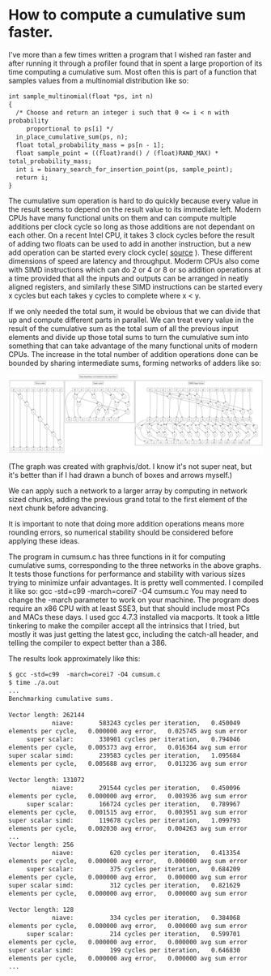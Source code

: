 How to compute a cumulative sum faster.
=======================================

I've more than a few times written a program that I wished ran faster and after running it through a profiler found that in spent a large proportion of its time computing a cumulative sum. Most often this is part of a function that samples values from a multinomial distribution like so:

    int sample_multinomial(float *ps, int n)
    {
      /* Choose and return an integer i such that 0 <= i < n with probability
      	 proportional to ps[i] */
      in_place_cumulative_sum(ps, n);
      float total_probability_mass = ps[n - 1];
      float sample_point = ((float)rand() / (float)RAND_MAX) * total_probability_mass;
      int i = binary_search_for_insertion_point(ps, sample_point);
      return i;
    }

The cumulative sum operation is hard to do quickly because every value in the result seems to depend on the result value to its immediate left. Modern CPUs have many functional units on them and can compute multiple additions per clock cycle so long as those additions are not dependant on each other. On a recent Intel CPU, it takes 3 clock cycles before the result of adding two floats can be used to add in another instruction, but a new add operation can be started every clock cycle( [source](http://www.agner.org/optimize/instruction_tables.pdf) ). These different dimensions of speed are latency and throughput. Moderm CPUs also come with SIMD instructions which can do 2 or 4 or 8 or so addition operations at a time provided that all the inputs and outputs can be arranged in neatly aligned registers, and similarly these SIMD instructions can be started every x cycles but each takes y cycles to complete where x < y.

If we only needed the total sum, it would be obvious that we can divide that up and compute different parts in parallel. We can treat every value in the result of the cumulative sum as the total sum of all the previous input elements and divide up those total sums to turn the cumulative sum into something that can take advantage of the many functional units of modern CPUs. The increase in the total number of addition operations done can be bounded by sharing intermediate sums, forming networks of adders like so:

![Networks of adders to computer cumulative somes of small fixed size arrays](cumsumgraph.png)

(The graph was created with graphvis/dot. I know it's not super neat, but it's better than if I had drawn a bunch of boxes and arrows myself.)

We can apply such a network to a larger array by computing in network sized chunks, adding the previous grand total to the first element of the next chunk before advancing.

It is important to note that doing more addition operations means more rounding errors, so numerical stability should be considered before applying these ideas.

The program in cumsum.c has three functions in it for computing cumulative sums, corresponding to the three networks in the above graphs. It tests those functions for performance and stability with various sizes trying to minimize unfair advantages. It is pretty well commented. I compiled it like so:
    gcc -std=c99  -march=corei7 -O4 cumsum.c
You may need to change the -march parameter to work on your machine. The program does require an x86 CPU with at least SSE3, but that should include most PCs and MACs these days. I used gcc 4.7.3 installed via macports. It took a little tinkering to make the compiler accept all the intrinsics that I tried, but mostly it was just getting the latest gcc, including the catch-all header, and telling the compiler to expect better than a 386.

The results look approximately like this:

    $ gcc -std=c99  -march=corei7 -O4 cumsum.c
    $ time ./a.out
    ...
    Benchmarking cumulative sums.

    Vector length: 262144
                niave:       583243 cycles per iteration,   0.450049 elements per cycle,   0.000000 avg error,   0.025745 avg sum error
         super scalar:       330901 cycles per iteration,   0.794046 elements per cycle,   0.005373 avg error,   0.016364 avg sum error
    super scalar simd:       239583 cycles per iteration,   1.095684 elements per cycle,   0.005688 avg error,   0.013236 avg sum error

    Vector length: 131072
                niave:       291544 cycles per iteration,   0.450096 elements per cycle,   0.000000 avg error,   0.003936 avg sum error
         super scalar:       166724 cycles per iteration,   0.789967 elements per cycle,   0.001515 avg error,   0.003951 avg sum error
    super scalar simd:       119678 cycles per iteration,   1.099793 elements per cycle,   0.002030 avg error,   0.004263 avg sum error
    ...
    Vector length: 256
                niave:          620 cycles per iteration,   0.413354 elements per cycle,   0.000000 avg error,   0.000000 avg sum error
         super scalar:          375 cycles per iteration,   0.684209 elements per cycle,   0.000000 avg error,   0.000000 avg sum error
    super scalar simd:          312 cycles per iteration,   0.821629 elements per cycle,   0.000000 avg error,   0.000000 avg sum error

    Vector length: 128
                niave:          334 cycles per iteration,   0.384068 elements per cycle,   0.000000 avg error,   0.000000 avg sum error
         super scalar:          214 cycles per iteration,   0.599701 elements per cycle,   0.000000 avg error,   0.000000 avg sum error
    super scalar simd:          199 cycles per iteration,   0.646830 elements per cycle,   0.000000 avg error,   0.000000 avg sum error
    ...
